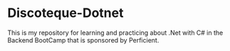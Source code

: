 # Discoteque-Dotnet

This is my repository for learning and practicing about .Net with C# in the Backend BootCamp that is sponsored by Perficient.
